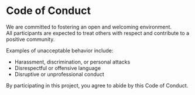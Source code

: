 # Code of Conduct

We are committed to fostering an open and welcoming environment.  
All participants are expected to treat others with respect and contribute to a positive community.

Examples of unacceptable behavior include:
- Harassment, discrimination, or personal attacks
- Disrespectful or offensive language
- Disruptive or unprofessional conduct

By participating in this project, you agree to abide by this Code of Conduct.

